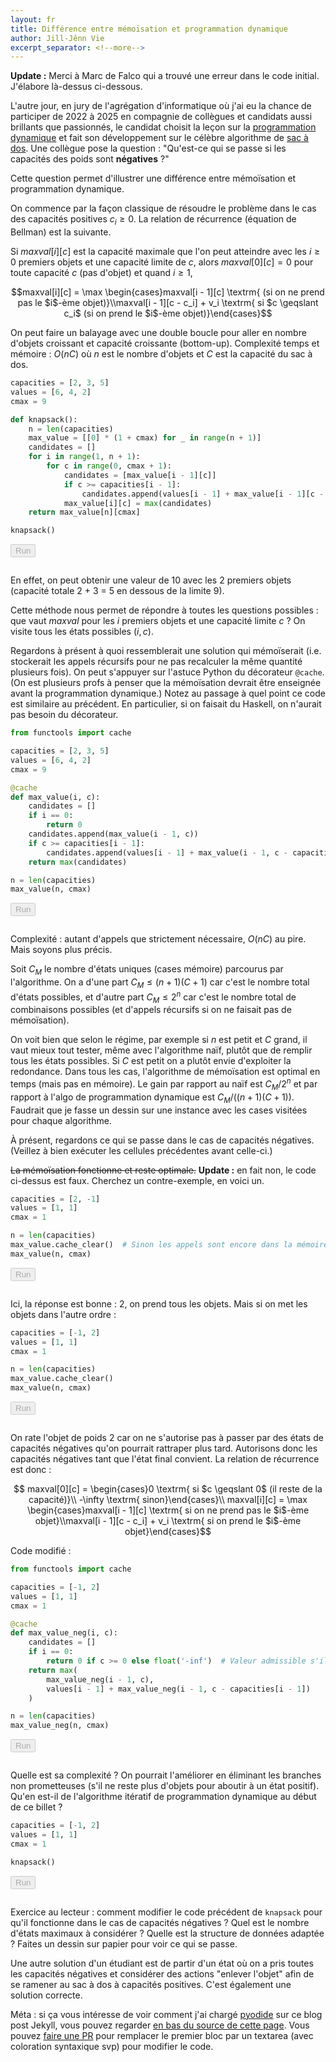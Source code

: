 ```yaml
---
layout: fr
title: Différence entre mémoïsation et programmation dynamique
author: Jill-Jênn Vie
excerpt_separator: <!--more-->
---
```


**Update :** Merci à Marc de Falco qui a trouvé une erreur dans le code initial. J'élabore là-dessus ci-dessous.

L'autre jour, en jury de l'agrégation d'informatique où j'ai eu la chance de participer de 2022 à 2025 en compagnie de collègues et candidats aussi brillants que passionnés, le candidat choisit la leçon sur la [programmation dynamique](https://fr.wikipedia.org/wiki/Programmation_dynamique) et fait son développement sur le célèbre algorithme de [sac à dos](https://fr.wikipedia.org/wiki/Probl%C3%A8me_du_sac_%C3%A0_dos). Une collègue pose la question : "Qu'est-ce qui se passe si les capacités des poids sont **négatives** ?"

Cette question permet d'illustrer une différence entre mémoïsation et programmation dynamique.

On commence par la façon classique de résoudre le problème dans le cas des capacités positives $c_i \geqslant 0$. La relation de récurrence (équation de Bellman) est la suivante.

Si $maxval[i][c]$ est la capacité maximale que l'on peut atteindre avec les $i \geqslant 0$ premiers objets et une capacité limite de $c$, alors $maxval[0][c] = 0$ pour toute capacité $c$ (pas d'objet) et quand $i \geqslant 1$,

$$maxval[i][c] = \max \begin{cases}maxval[i - 1][c] \textrm{ (si on ne prend pas le $i$-ème objet)}\\maxval[i - 1][c - c_i] + v_i \textrm{ si $c \geqslant c_i$ (si on prend le $i$-ème objet)}\end{cases}$$

On peut faire un balayage avec une double boucle pour aller en nombre d'objets croissant et capacité croissante (bottom-up). Complexité temps et mémoire : $O(nC)$ où $n$ est le nombre d'objets et $C$ est la capacité du sac à dos.

```python
capacities = [2, 3, 5]
values = [6, 4, 2]
cmax = 9

def knapsack():
    n = len(capacities)
    max_value = [[0] * (1 + cmax) for _ in range(n + 1)]
    candidates = []
    for i in range(1, n + 1):
        for c in range(0, cmax + 1):
            candidates = [max_value[i - 1][c]]
            if c >= capacities[i - 1]:
                candidates.append(values[i - 1] + max_value[i - 1][c - capacities[i - 1]])
            max_value[i][c] = max(candidates)
    return max_value[n][cmax]

knapsack()
```

<button class="run" disabled>Run</button>

<pre class="output highlight"></pre>

En effet, on peut obtenir une valeur de 10 avec les 2 premiers objets (capacité totale 2 + 3 = 5 en dessous de la limite 9).

Cette méthode nous permet de répondre à toutes les questions possibles : que vaut $maxval$ pour les $i$ premiers objets et une capacité limite $c$ ? On visite tous les états possibles $(i, c)$.

Regardons à présent à quoi ressemblerait une solution qui mémoïserait (i.e. stockerait les appels récursifs pour ne pas recalculer la même quantité plusieurs fois). On peut s'appuyer sur l'astuce Python du décorateur `@cache`. (On est plusieurs profs à penser que la mémoïsation devrait être enseignée avant la programmation dynamique.) Notez au passage à quel point ce code est similaire au précédent. En particulier, si on faisait du Haskell, on n'aurait pas besoin du décorateur.

```python
from functools import cache

capacities = [2, 3, 5]
values = [6, 4, 2]
cmax = 9

@cache
def max_value(i, c):
    candidates = []
    if i == 0:
        return 0
    candidates.append(max_value(i - 1, c))
    if c >= capacities[i - 1]:
        candidates.append(values[i - 1] + max_value(i - 1, c - capacities[i - 1]))
    return max(candidates)

n = len(capacities)
max_value(n, cmax)
```

<button class="run" disabled>Run</button>

<pre class="output highlight"></pre>

Complexité : autant d'appels que strictement nécessaire, $O(nC)$ au pire. Mais soyons plus précis.

Soit $C_M$ le nombre d'états uniques (cases mémoire) parcourus par l'algorithme. On a d'une part $C_M \leq (n + 1)(C + 1)$ car c'est le nombre total d'états possibles, et d'autre part $C_M \leq 2^n$ car c'est le nombre total de combinaisons possibles (et d'appels récursifs si on ne faisait pas de mémoïsation).

On voit bien que selon le régime, par exemple si $n$ est petit et $C$ grand, il vaut mieux tout tester, même avec l'algorithme naïf, plutôt que de remplir tous les états possibles. Si $C$ est petit on a plutôt envie d'exploiter la redondance. Dans tous les cas, l'algorithme de mémoïsation est optimal en temps (mais pas en mémoire). Le gain par rapport au naïf est $C_M / 2^n$ et par rapport à l'algo de programmation dynamique est $C_M / ((n + 1)(C + 1))$. Faudrait que je fasse un dessin sur une instance avec les cases visitées pour chaque algorithme.

À présent, regardons ce qui se passe dans le cas de capacités négatives. (Veillez à bien exécuter les cellules précédentes avant celle-ci.)

~~La mémoïsation fonctionne et reste optimale.~~
**Update :** en fait non, le code ci-dessus est faux. Cherchez un contre-exemple, en voici un.

```python
capacities = [2, -1]
values = [1, 1]
cmax = 1

n = len(capacities)
max_value.cache_clear()  # Sinon les appels sont encore dans la mémoire
max_value(n, cmax)
```

<button class="run" disabled>Run</button>

<pre class="output highlight"></pre>

Ici, la réponse est bonne : 2, on prend tous les objets. Mais si on met les objets dans l'autre ordre :

```python
capacities = [-1, 2]
values = [1, 1]
cmax = 1

n = len(capacities)
max_value.cache_clear()
max_value(n, cmax)
```

<button class="run" disabled>Run</button>

<pre class="output highlight"></pre>

On rate l'objet de poids 2 car on ne s'autorise pas à passer par des états de capacités négatives qu'on pourrait rattraper plus tard. Autorisons donc les capacités négatives tant que l'état final convient. La relation de récurrence est donc :

$$
maxval[0][c] = \begin{cases}0 \textrm{ si $c \geqslant 0$ (il reste de la capacité)}\\
-\infty \textrm{ sinon}\end{cases}\\
maxval[i][c] = \max \begin{cases}maxval[i - 1][c] \textrm{ si on ne prend pas le $i$-ème objet}\\maxval[i - 1][c - c_i] + v_i \textrm{ si on prend le $i$-ème objet}\end{cases}$$

Code modifié :

```python
from functools import cache

capacities = [-1, 2]
values = [1, 1]
cmax = 1

@cache
def max_value_neg(i, c):
    candidates = []
    if i == 0:
        return 0 if c >= 0 else float('-inf')  # Valeur admissible s'il reste de la capacité
    return max(
        max_value_neg(i - 1, c),
        values[i - 1] + max_value_neg(i - 1, c - capacities[i - 1])
    )

n = len(capacities)
max_value_neg(n, cmax)
```

<button class="run" disabled>Run</button>

<pre class="output highlight"></pre>

Quelle est sa complexité ? On pourrait l'améliorer en éliminant les branches non prometteuses (s'il ne reste plus d'objets pour aboutir à un état positif). Qu'en est-il de l'algorithme itératif de programmation dynamique au début de ce billet ?

```python
capacities = [-1, 2]
values = [1, 1]
cmax = 1

knapsack()
```

<button class="run" disabled>Run</button>

<pre class="output highlight language-python highlighter-rouge"></pre>

Exercice au lecteur : comment modifier le code précédent de `knapsack` pour qu'il fonctionne dans le cas de capacités négatives ? Quel est le nombre d'états maximaux à considérer ? Quelle est la structure de données adaptée ? Faites un dessin sur papier pour voir ce qui se passe.

Une autre solution d'un étudiant est de partir d'un état où on a pris toutes les capacités négatives et considérer des actions "enlever l'objet" afin de se ramener au sac à dos à capacités positives. C'est également une solution correcte.

Méta : si ça vous intéresse de voir comment j'ai chargé [pyodide](https://pyodide.org/en/stable/usage/quickstart.html) sur ce blog post Jekyll, vous pouvez regarder [en bas du source de cette page](https://raw.githubusercontent.com/jilljenn/tryalgo.org/refs/heads/master/fr/_posts/2025-09-03-difference-memoisation-programmation-dynamique.md). Vous pouvez [faire une PR](https://github.com/jilljenn/tryalgo.org) pour remplacer le premier bloc par un textarea (avec coloration syntaxique svp) pour modifier le code.

<script src="https://cdn.jsdelivr.net/pyodide/v0.26.4/full/pyodide.js"></script>
<script>
const runners = document.querySelectorAll(".run");
const codes = document.getElementsByClassName("language-python");
const results = document.getElementsByClassName("output");

async function main() {
    let pyodide = await loadPyodide();
    runners.forEach((button, index) => {
    	button.disabled = false;
    	button.addEventListener("click", () => evaluatePython(index));
    });
    return pyodide;
}
let pyodideReadyPromise = main();

async function evaluatePython(cellId) {
    let pyodide = await pyodideReadyPromise;
    try {
        let output = pyodide.runPython(codes[cellId].textContent);
        results[cellId].textContent = output;
    } catch (err) {
        console.log(err);
        results[cellId].textContent = err;
    }
}
</script>

